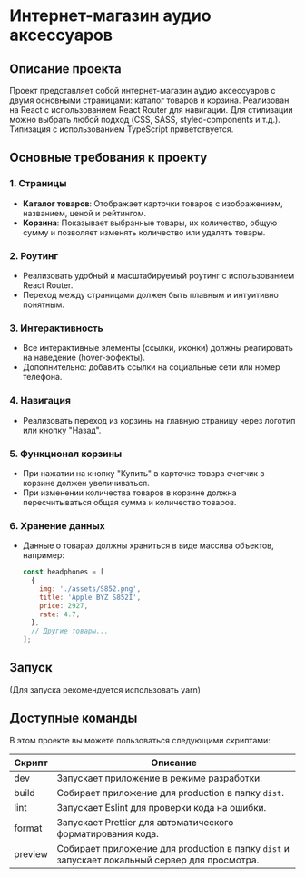 # Интернет-магазин аудио аксессуаров

## Описание проекта

Проект представляет собой интернет-магазин аудио аксессуаров с двумя основными страницами: каталог товаров и корзина. Реализован на React с использованием React Router для навигации. Для стилизации можно выбрать любой подход (CSS, SASS, styled-components и т.д.). Типизация с использованием TypeScript приветствуется.

## Основные требования к проекту

### 1. Страницы

- **Каталог товаров**: Отображает карточки товаров с изображением, названием, ценой и рейтингом.
- **Корзина**: Показывает выбранные товары, их количество, общую сумму и позволяет изменять количество или удалять товары.

### 2. Роутинг

- Реализовать удобный и масштабируемый роутинг с использованием React Router.
- Переход между страницами должен быть плавным и интуитивно понятным.

### 3. Интерактивность

- Все интерактивные элементы (ссылки, иконки) должны реагировать на наведение (hover-эффекты).
- Дополнительно: добавить ссылки на социальные сети или номер телефона.

### 4. Навигация

- Реализовать переход из корзины на главную страницу через логотип или кнопку "Назад".

### 5. Функционал корзины

- При нажатии на кнопку "Купить" в карточке товара счетчик в корзине должен увеличиваться.
- При изменении количества товаров в корзине должна пересчитываться общая сумма и количество товаров.

### 6. Хранение данных

- Данные о товарах должны храниться в виде массива объектов, например:
  ```javascript
  const headphones = [
    {
      img: './assets/S852.png',
      title: 'Apple BYZ S852I',
      price: 2927,
      rate: 4.7,
    },
    // Другие товары...
  ];
  ```

## Запуск

(Для запуска рекомендуется использовать yarn)

## Доступные команды

<p>В этом проекте вы можете пользоваться следующими скриптами:</p>

| Скрипт  | Описание                                                                                      |
| ------- | --------------------------------------------------------------------------------------------- |
| dev     | Запускает приложение в режиме разработки.                                                     |
| build   | Собирает приложение для production в папку `dist`.                                            |
| lint    | Запускает Eslint для проверки кода на ошибки.                                                 |
| format  | Запускает Prettier для автоматического форматирования кода.                                   |
| preview | Собирает приложение для production в папку `dist` и запускает локальный сервер для просмотра. |
